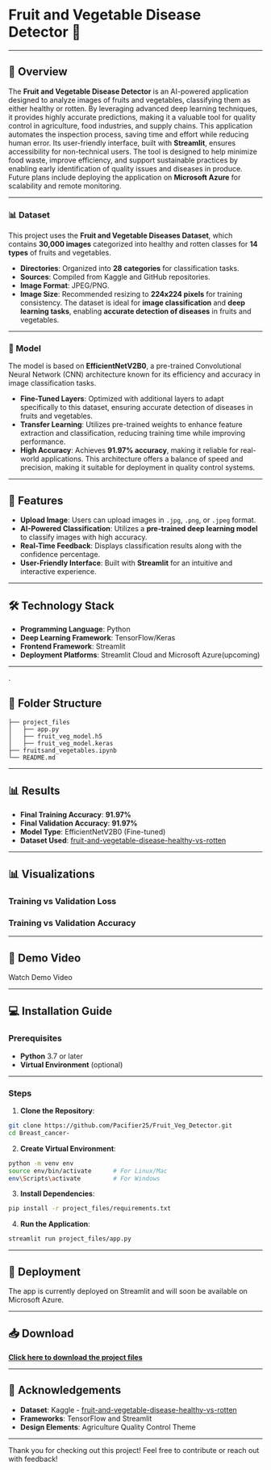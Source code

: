 # Fruit and Vegetable Disease Detector 🍎

---

## 🌟 Overview

The **Fruit and Vegetable Disease Detector** is an AI-powered application designed to analyze images of fruits and vegetables, classifying them as either healthy or rotten. By leveraging advanced deep learning techniques, it provides highly accurate predictions, making it a valuable tool for quality control in agriculture, food industries, and supply chains. This application automates the inspection process, saving time and effort while reducing human error. Its user-friendly interface, built with **Streamlit**, ensures accessibility for non-technical users. The tool is designed to help minimize food waste, improve efficiency, and support sustainable practices by enabling early identification of quality issues and diseases in produce. Future plans include deploying the application on **Microsoft Azure** for scalability and remote monitoring.

---

### 📊 Dataset
This project uses the **Fruit and Vegetable Diseases Dataset**, which contains **30,000 images** categorized into healthy and rotten classes for **14 types** of fruits and vegetables.

* **Directories**: Organized into **28 categories** for classification tasks.
* **Sources**: Compiled from Kaggle and GitHub repositories.
* **Image Format**: JPEG/PNG.
* **Image Size**: Recommended resizing to **224x224 pixels** for training consistency.
The dataset is ideal for **image classification** and **deep learning tasks**, enabling **accurate detection of diseases** in fruits and vegetables.

---

### 🧠 Model
The model is based on **EfficientNetV2B0**, a pre-trained Convolutional Neural Network (CNN) architecture known for its efficiency and accuracy in image classification tasks.

* **Fine-Tuned Layers**: Optimized with additional layers to adapt specifically to this dataset, ensuring accurate detection of diseases in fruits and vegetables.
* **Transfer Learning**: Utilizes pre-trained weights to enhance feature extraction and classification, reducing training time while improving performance.
* **High Accuracy**: Achieves **91.97% accuracy**, making it reliable for real-world applications.
This architecture offers a balance of speed and precision, making it suitable for deployment in quality control systems.

---
  

## 🎯 Features
- **Upload Image**: Users can upload images in `.jpg`, `.png`, or `.jpeg` format.  
- **AI-Powered Classification**: Utilizes a **pre-trained deep learning model** to classify images with high accuracy.  
- **Real-Time Feedback**: Displays classification results along with the confidence percentage.  
- **User-Friendly Interface**: Built with **Streamlit** for an intuitive and interactive experience.  

---

## 🛠️ Technology Stack
- **Programming Language**: Python
- **Deep Learning Framework**: TensorFlow/Keras
- **Frontend Framework**: Streamlit
- **Deployment Platforms**: Streamlit Cloud and Microsoft Azure(upcoming)

  
---

  .
## 📂 Folder Structure
```
├── project_files
│   ├── app.py
│   ├── fruit_veg_model.h5
│   ├── fruit_veg_model.keras
├── fruitsand_vegetables.ipynb
└── README.md
```

---


## 📊 Results
- **Final Training Accuracy**: **91.97%**
- **Final Validation Accuracy**: **91.97%**
- **Model Type**: EfficientNetV2B0 (Fine-tuned)
- **Dataset Used**: [fruit-and-vegetable-disease-healthy-vs-rotten](https://www.kaggle.com/datasets/muhammad0subhan/fruit-and-vegetable-disease-healthy-vs-rotten/data)

  
---


## 📊 Visualizations

### **Training vs Validation Loss**


### **Training vs Validation Accuracy**


---


## 🎥 Demo Video
Watch Demo Video


---


## 💻 Installation Guide
### Prerequisites
- **Python** 3.7 or later  
- **Virtual Environment** (optional)

---


### Steps
1. **Clone the Repository**:
```bash
git clone https://github.com/Pacifier25/Fruit_Veg_Detector.git
cd Breast_cancer-
```
2. **Create Virtual Environment**:
```bash
python -m venv env
source env/bin/activate      # For Linux/Mac
env\Scripts\activate         # For Windows
```
3. **Install Dependencies**:
```bash
pip install -r project_files/requirements.txt
```
4. **Run the Application**:
```bash
streamlit run project_files/app.py
```

---

## 🚀 Deployment
The app is currently deployed on Streamlit and will soon be available on Microsoft Azure.

---

## 📥 Download
**[Click here to download the project files](https://github.com/Pacifier25/Fruit-and-vegetable-disease-predictor/archive/refs/heads/main.zip)**


---


## 🙏 Acknowledgements
- **Dataset**: Kaggle - [fruit-and-vegetable-disease-healthy-vs-rotten](https://www.kaggle.com/datasets/muhammad0subhan/fruit-and-vegetable-disease-healthy-vs-rotten/data)  
- **Frameworks**: TensorFlow and Streamlit  
- **Design Elements**:  Agriculture Quality Control Theme
  

---


Thank you for checking out this project! Feel free to contribute or reach out with feedback!
